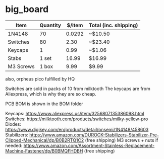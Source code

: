 # big_board

| Item     | Quantity | $/item | Total (inc. shipping) |
| -------- | -------- | ------ | --------------------- |
| 1N4148   | 70       | 0.0292 | ~$10.50               |
| Switches | 80       | 2.30   | ~$23.40 |
| Keycaps  | 1        | 0.99   | ~$1.06  |
| Stabs    | 1 set    | 16.99  | $16.99 |
| M3 Screws| 1 box    | 9.99   | $9.99 |

also, orpheus pico fulfilled by HQ

Switches are sold in packs of 10 from milktooth
The keycaps are from Aliexpress, which is why they are so cheap.

PCB BOM is shown in the BOM folder

Keycaps: https://www.aliexpress.us/item/3256807135386098.html
Switches: https://milktooth.com/products/switches/milky-yellow-pro
Diodes: https://www.digikey.com/en/products/detail/onsemi/1N4148/458603
Stabilizers: https://www.amazon.com/DUROCK-Stabilizers-Stabilizer-Pre-Clipped-Mechanical/dp/B0B2RTQ1C2 (free shipping)
M3 screws + nuts if needed: https://www.amazon.com/Assortment-Stainless-Replacement-Machine-Fastener/dp/B0BMQFHDBH (free shipping)
